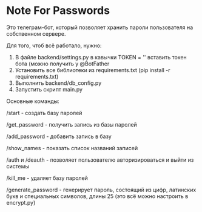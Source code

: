 # Note For Passwords

Это телеграм-бот, который позволяет хранить пароли пользователя на собственном сервере.

Для того, чтоб всё работало, нужно:
1) В файле backend/settings.py в  кавычки TOKEN = '' вставить токен бота (можно получить у @BotFather
2) Установить все библиотеки из requirements.txt (pip install -r requirements.txt)
3) Выполнить backend/db_config.py
4) Запустить скрипт main.py 


Основные команды:

/start - создать базу паролей

/get_password - получить запись из базы паролей

/add_password - добавить запись в базу

/show_names - показать список названий записей

/auth и /deauth - позволяет пользователю авторизироваться и выйти из системы

/kill_me - удаляет базу паролей

/generate_password - генерирует пароль, состоящий из цифр, латинских букв и специальных символов, длины 25 (это всё можно настроить в encrypt.py)

